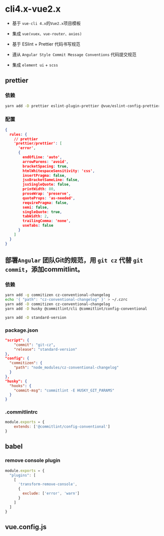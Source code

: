 # cli4.x-vue2.x

* 基于 `vue-cli 4.x`的`Vue2.x`项目模板

* 集成 `vue(vuex、vue-router、axios)`

* 基于 ESlint + Prettier 代码书写规范

* 遵从 `Angular Style Commit Message Conventions` 代码提交规范

* 集成 `element ui` + `scss`


## prettier
### 依赖
```bash
yarn add -D prettier eslint-plugin-prettier @vue/eslint-config-prettier
```
### 配置
```json
{
  rules: {
    // prettier
    'prettier/prettier': [
      'error',
      {
        endOfLine: 'auto',
        arrowParens: 'avoid',
        bracketSpacing: true,
        htmlWhitespaceSensitivity: 'css',
        insertPragma: false,
        jsxBracketSameLine: false,
        jsxSingleQuote: false,
        printWidth: 80,
        proseWrap: 'preserve',
        quoteProps: 'as-needed',
        requirePragma: false,
        semi: false,
        singleQuote: true,
        tabWidth: 2,
        trailingComma: 'none',
        useTabs: false
      }
    ]
  }
}
```


## 部署`Angular` 团队Git的规范，用 `git cz` 代替 `git commit`，添加commitlint。
### 依赖
```bash
yarn add -g commitizen cz-conventional-changelog
echo '{ "path": "cz-conventional-changelog" }' > ~/.czrc
yarn add -D commitizen cz-conventional-changelog
yarn add -D husky @commitlint/cli @commitlint/config-conventional

yarn add -D standard-version
```

### package.json
```json
"script": {
    "commit": "git-cz",
    "release": "standard-version"
},
"config": {
  "commitizen": {
    "path": "node_modules/cz-conventional-changelog"
  }
},
"husky": {
  "hooks": {
    "commit-msg": "commitlint -E HUSKY_GIT_PARAMS"
  }
}
```

### .commitlintrc
```js
module.exports = {
    extends: ['@commitlint/config-conventional']
}
```


## babel
### remove console plugin
```js
module.exports = {
  "plugins": [
    [
      'transform-remove-console',
      {
        exclude: ['error', 'warn']
      }
    ]
  ]
}
```


## vue.config.js
 